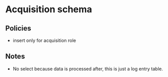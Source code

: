 # Acquisition schema

## Policies

- insert only for acquisition role

## Notes

- No select because data is processed after, this is just a log entry table.
